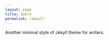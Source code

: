 ```yaml
---
layout: page
title: Sobre
permalink: /about/
---
```


Another minimal style of Jekyll theme for writers.
